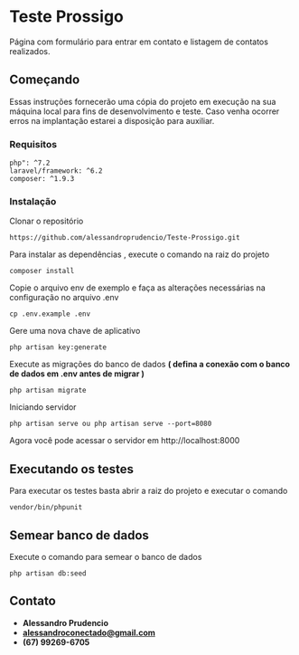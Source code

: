 # Teste Prossigo

Página com formulário para entrar em contato e listagem de contatos realizados.

## Começando

Essas instruções fornecerão uma cópia do projeto em execução na sua máquina local para fins de desenvolvimento e teste. Caso venha ocorrer erros na implantação estarei a disposição para auxiliar.

### Requisitos

```
php": ^7.2
laravel/framework: ^6.2
composer: ^1.9.3
```

### Instalação


Clonar o repositório
```
https://github.com/alessandroprudencio/Teste-Prossigo.git
```


Para instalar as dependências , execute o comando na raiz do projeto

```
composer install
```

Copie o arquivo env de exemplo e faça as alterações necessárias na configuração no arquivo .env

```
cp .env.example .env
```

Gere uma nova chave de aplicativo

```
php artisan key:generate
```


Execute as migrações do banco de dados **( defina a conexão com o banco de dados em .env antes de migrar )**

```
php artisan migrate
``` 

Iniciando  servidor

```
php artisan serve ou php artisan serve --port=8080
```

Agora você pode acessar o servidor em http://localhost:8000


## Executando os testes

Para executar os testes basta abrir a raiz do projeto e executar o comando
```
vendor/bin/phpunit
```

## Semear banco de dados

Execute o comando para semear o banco de dados

```
php artisan db:seed
```


## Contato

* **Alessandro Prudencio** 
* **alessandroconectado@gmail.com** 
* **(67) 99269-6705** 

